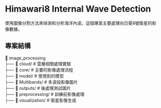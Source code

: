 # Himawari8 Internal Wave Detection

使用圖像分割方法來偵測和分析海洋內波。這個專案主要處理向日葵8號衛星的影像數據。

## 專案結構
📁 image_processing     
├── 📁 cloud/                 # 雲層相關處理實驗    
├── 📁 core/                 # 主要的影像處理流程    
├── 📁 model/                 # 使用到的模型    
├── 📁 Multibands/           # 多波段影像圖片    
├── 📁 outputs/              # 後處理測試圖片    
├── 📁 preprocessing/        # 訓練前影像處理    
├── 📁 visualization/        # 衛星影像生成      

